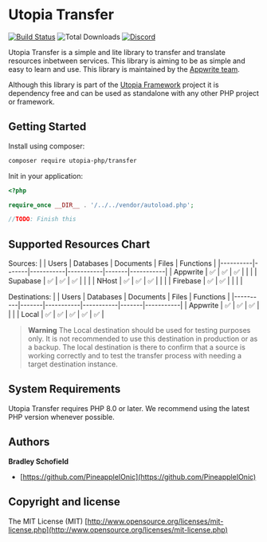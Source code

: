 # Utopia Transfer

[![Build Status](https://travis-ci.com/utopia-php/transfer.svg?branch=main)](https://travis-ci.com/utopia-php/transfer)
![Total Downloads](https://img.shields.io/packagist/dt/utopia-php/transfer.svg)
[![Discord](https://img.shields.io/discord/564160730845151244?label=discord)](https://appwrite.io/discord)

Utopia Transfer is a simple and lite library to transfer and translate resources inbetween services. This library is aiming to be as simple and easy to learn and use. This library is maintained by the [Appwrite team](https://appwrite.io).

Although this library is part of the [Utopia Framework](https://github.com/utopia-php/framework) project it is dependency free and can be used as standalone with any other PHP project or framework.

## Getting Started

Install using composer:
```bash
composer require utopia-php/transfer
```

Init in your application:
```php
<?php

require_once __DIR__ . '/../../vendor/autoload.php';

//TODO: Finish this
```

## Supported Resources Chart

Sources:
|          | Users | Databases | Documents | Files | Functions |
|----------|-------|-----------|-----------|-------|-----------|
| Appwrite |   ✅   |     ✅     |     ✅     |       |           |
| Supabase |   ✅   |     ✅     |     ✅     |       |           |
| NHost    |   ✅   |     ✅     |     ✅     |       |           |
| Firebase |   ✅   |     ✅     |           |       |           |

Destinations:
|          | Users | Databases | Documents | Files | Functions |
|----------|-------|-----------|-----------|-------|-----------|
| Appwrite |   ✅   |     ✅     |     ✅     |       |           |
| Local    |   ✅   |     ✅     |     ✅     |   ✅   |     ✅     |

> **Warning**
> The Local destination should be used for testing purposes only. It is not recommended to use this destination in production or as a backup. The local destination is there to confirm that a source is working correctly and to test the transfer process with needing a target destination instance.

## System Requirements

Utopia Transfer requires PHP 8.0 or later. We recommend using the latest PHP version whenever possible.

## Authors

**Bradley Schofield**

+ [https://github.com/PineappleIOnic](https://github.com/PineappleIOnic)

## Copyright and license

The MIT License (MIT) [http://www.opensource.org/licenses/mit-license.php](http://www.opensource.org/licenses/mit-license.php)
